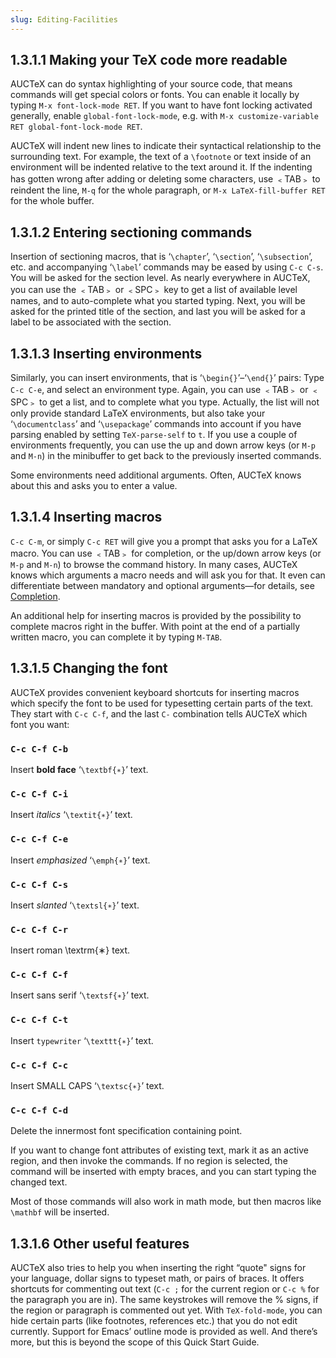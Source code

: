 ```yaml
---
slug: Editing-Facilities
---
```


## 1.3.1.1 Making your TeX code more readable

AUCTeX can do syntax highlighting of your source code, that means commands will get special colors or fonts. You can enable it locally by typing `M-x font-lock-mode RET`. If you want to have font locking activated generally, enable `global-font-lock-mode`, e.g. with `M-x customize-variable RET global-font-lock-mode RET`.

AUCTeX will indent new lines to indicate their syntactical relationship to the surrounding text. For example, the text of a `\footnote` or text inside of an environment will be indented relative to the text around it. If the indenting has gotten wrong after adding or deleting some characters, use ﹤TAB﹥ to reindent the line, `M-q` for the whole paragraph, or `M-x LaTeX-fill-buffer RET` for the whole buffer.
## 1.3.1.2 Entering sectioning commands

Insertion of sectioning macros, that is ‘`\chapter`’, ‘`\section`’, ‘`\subsection`’, etc. and accompanying ‘`\label`’ commands may be eased by using `C-c C-s`. You will be asked for the section level. As nearly everywhere in AUCTeX, you can use the ﹤TAB﹥ or ﹤SPC﹥ key to get a list of available level names, and to auto-complete what you started typing. Next, you will be asked for the printed title of the section, and last you will be asked for a label to be associated with the section.
## 1.3.1.3 Inserting environments

Similarly, you can insert environments, that is ‘`\begin{}`’–‘`\end{}`’ pairs: Type `C-c C-e`, and select an environment type. Again, you can use ﹤TAB﹥ or ﹤SPC﹥ to get a list, and to complete what you type. Actually, the list will not only provide standard LaTeX environments, but also take your ‘`\documentclass`’ and ‘`\usepackage`’ commands into account if you have parsing enabled by setting `TeX-parse-self` to `t`. If you use a couple of environments frequently, you can use the up and down arrow keys (or `M-p` and `M-n`) in the minibuffer to get back to the previously inserted commands.

Some environments need additional arguments. Often, AUCTeX knows about this and asks you to enter a value.
## 1.3.1.4 Inserting macros

`C-c C-m`, or simply `C-c RET` will give you a prompt that asks you for a LaTeX macro. You can use ﹤TAB﹥ for completion, or the up/down arrow keys (or `M-p` and `M-n`) to browse the command history. In many cases, AUCTeX knows which arguments a macro needs and will ask you for that. It even can differentiate between mandatory and optional arguments—for details, see [Completion](Completion).

An additional help for inserting macros is provided by the possibility to complete macros right in the buffer. With point at the end of a partially written macro, you can complete it by typing `M-TAB`.
## 1.3.1.5 Changing the font

AUCTeX provides convenient keyboard shortcuts for inserting macros which specify the font to be used for typesetting certain parts of the text. They start with `C-c C-f`, and the last `C-` combination tells AUCTeX which font you want:

### `C-c C-f C-b`

Insert **bold face** ‘`\textbf{∗}`’ text.

### `C-c C-f C-i`

Insert *italics* ‘`\textit{∗}`’ text.

### `C-c C-f C-e`

Insert *emphasized* ‘`\emph{∗}`’ text.

### `C-c C-f C-s`

Insert *slanted* ‘`\textsl{∗}`’ text.

### `C-c C-f C-r`

Insert roman \textrm\{∗} text.

### `C-c C-f C-f`

Insert sans serif ‘`\textsf{∗}`’ text.

### `C-c C-f C-t`

Insert `typewriter` ‘`\texttt{∗}`’ text.

### `C-c C-f C-c`

Insert SMALL CAPS ‘`\textsc{∗}`’ text.

### `C-c C-f C-d`

Delete the innermost font specification containing point.

If you want to change font attributes of existing text, mark it as an active region, and then invoke the commands. If no region is selected, the command will be inserted with empty braces, and you can start typing the changed text.

Most of those commands will also work in math mode, but then macros like `\mathbf` will be inserted.
## 1.3.1.6 Other useful features

AUCTeX also tries to help you when inserting the right “quote" signs for your language, dollar signs to typeset math, or pairs of braces. It offers shortcuts for commenting out text (`C-c ;` for the current region or `C-c %` for the paragraph you are in). The same keystrokes will remove the % signs, if the region or paragraph is commented out yet. With `TeX-fold-mode`, you can hide certain parts (like footnotes, references etc.) that you do not edit currently. Support for Emacs’ outline mode is provided as well. And there’s more, but this is beyond the scope of this Quick Start Guide.
